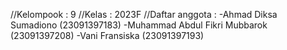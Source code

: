 //Kelompook  : 9
//Kelas : 2023F
//Daftar anggota :
-Ahmad Diksa Sumadiono (23091397183)
-Muhammad Abdul Fikri Mubbarok (23091397208)
-Vani Fransiska (23091397193)
